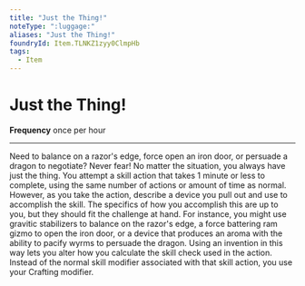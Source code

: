 ```yaml
---
title: "Just the Thing!"
noteType: ":luggage:"
aliases: "Just the Thing!"
foundryId: Item.TLNKZ1zyy0ClmpHb
tags:
  - Item
---
```


# Just the Thing!

**Frequency** once per hour

* * *

Need to balance on a razor's edge, force open an iron door, or persuade a dragon to negotiate? Never fear! No matter the situation, you always have just the thing. You attempt a skill action that takes 1 minute or less to complete, using the same number of actions or amount of time as normal. However, as you take the action, describe a device you pull out and use to accomplish the skill. The specifics of how you accomplish this are up to you, but they should fit the challenge at hand. For instance, you might use gravitic stabilizers to balance on the razor's edge, a force battering ram gizmo to open the iron door, or a device that produces an aroma with the ability to pacify wyrms to persuade the dragon. Using an invention in this way lets you alter how you calculate the skill check used in the action. Instead of the normal skill modifier associated with that skill action, you use your Crafting modifier.

